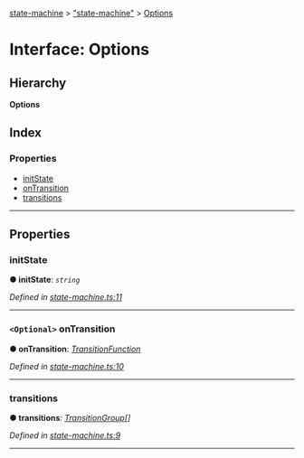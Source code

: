 [state-machine](../README.md) > ["state-machine"](../modules/_state_machine_.md) > [Options](../interfaces/_state_machine_.options.md)

# Interface: Options

## Hierarchy

**Options**

## Index

### Properties

* [initState](_state_machine_.options.md#initstate)
* [onTransition](_state_machine_.options.md#ontransition)
* [transitions](_state_machine_.options.md#transitions)

---

## Properties

<a id="initstate"></a>

###  initState

**● initState**: *`string`*

*Defined in [state-machine.ts:11](https://github.com/TianyiLi/state-machine/blob/e7d6c74/src/state-machine.ts#L11)*

___
<a id="ontransition"></a>

### `<Optional>` onTransition

**● onTransition**: *[TransitionFunction](../modules/_state_machine_.md#transitionfunction)*

*Defined in [state-machine.ts:10](https://github.com/TianyiLi/state-machine/blob/e7d6c74/src/state-machine.ts#L10)*

___
<a id="transitions"></a>

###  transitions

**● transitions**: *[TransitionGroup](_transition_core_.transitiongroup.md)[]*

*Defined in [state-machine.ts:9](https://github.com/TianyiLi/state-machine/blob/e7d6c74/src/state-machine.ts#L9)*

___


